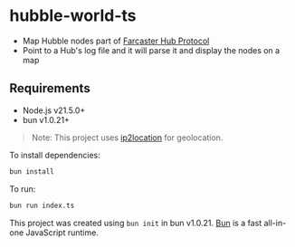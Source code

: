 # hubble-world-ts
- Map Hubble nodes part of [Farcaster Hub Protocol](https://docs.farcaster.xyz/hubble/hubble)
- Point to a Hub's log file and it will parse it and display the nodes on a map

## Requirements
- Node.js v21.5.0+
- bun v1.0.21+

> Note: This project uses [ip2location](https://www.ip2location.io/) for geolocation.

To install dependencies:

```bash
bun install
```

To run:

```bash
bun run index.ts
```

This project was created using `bun init` in bun v1.0.21. [Bun](https://bun.sh) is a fast all-in-one JavaScript runtime.

